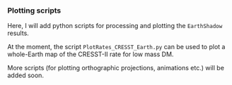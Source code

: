 ### Plotting scripts

Here, I will add python scripts for processing and plotting the `EarthShadow` results. 

At the moment, the script `PlotRates_CRESST_Earth.py` can be used to plot a whole-Earth map of the CRESST-II rate for low mass DM.

More scripts (for plotting orthographic projections, animations etc.) will be added soon.
